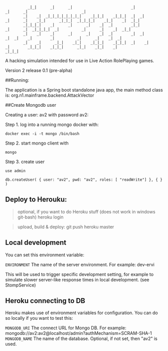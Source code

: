 
              _|_|      _|      _|                          _|            _|      _|                        _|
            _|    _|  _|_|_|_|_|_|_|_|    _|_|_|    _|_|_|  _|  _|        _|      _|    _|_|      _|_|_|  _|_|_|_|    _|_|    _|  _|_|
            _|_|_|_|    _|      _|      _|    _|  _|        _|_|          _|      _|  _|_|_|_|  _|          _|      _|    _|  _|_|
            _|    _|    _|      _|      _|    _|  _|        _|  _|          _|  _|    _|        _|          _|      _|    _|  _|
            _|    _|      _|_|    _|_|    _|_|_|    _|_|_|  _|    _|          _|        _|_|_|    _|_|_|      _|_|    _|_|    _|
    _|_|_|

A hacking simulation intended for use in Live Action RolePlaying games.

Version 2 release 0.1 (pre-alpha)


##Running:

The application is a Spring boot standalone java app, the main method class is: org.n1.mainframe.backend.AttackVector


##Create Mongodb user

Creating a user: av2 with password av2:

Step 1. log into a running mongo docker with:

  `docker exec -i -t mongo /bin/bash`

Step 2. start mongo client with

  `mongo`

Step 3. create user

  `use admin`

  `db.createUser( { user: "av2",
                   pwd: "av2",
                   roles: [ "readWrite"] },
                 { } )`


## Deploy to Herouku:

> optional, if you want to do Heroku stuff (does not work in windows git-bash)
heroku login

> upload, build & deploy:
git push heroku master


## Local development

You can set this environment variable:

`ENVIRONMENT`     The name of the server environment. For example: dev-ervi


This will be used to trigger specific development setting, for example to simulate slower server-like response times in local development. (see StompService)


## Heroku connecting to DB

Heroku makes use of environment variables for configuration. You can do so locally if you want to test this:

`MONGODB_URI`     The connect URL for Mongo DB. For example: mongodb://av2:av2@localhost/admin?authMechanism=SCRAM-SHA-1
`MONGODB_NAME`    The name of the database. Optional, if not set, then "av2" is used.

